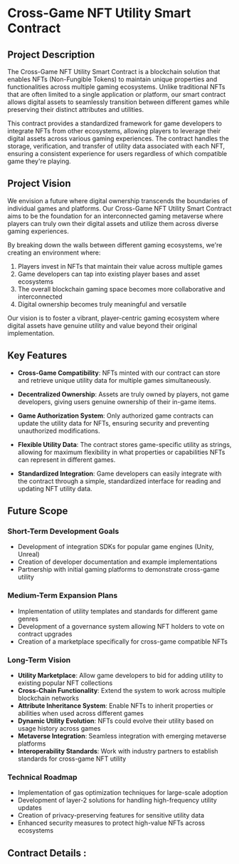 # Cross-Game NFT Utility Smart Contract

## Project Description

The Cross-Game NFT Utility Smart Contract is a blockchain solution that enables NFTs (Non-Fungible Tokens) to maintain unique properties and functionalities across multiple gaming ecosystems. Unlike traditional NFTs that are often limited to a single application or platform, our smart contract allows digital assets to seamlessly transition between different games while preserving their distinct attributes and utilities.

This contract provides a standardized framework for game developers to integrate NFTs from other ecosystems, allowing players to leverage their digital assets across various gaming experiences. The contract handles the storage, verification, and transfer of utility data associated with each NFT, ensuring a consistent experience for users regardless of which compatible game they're playing.

## Project Vision

We envision a future where digital ownership transcends the boundaries of individual games and platforms. Our Cross-Game NFT Utility Smart Contract aims to be the foundation for an interconnected gaming metaverse where players can truly own their digital assets and utilize them across diverse gaming experiences.

By breaking down the walls between different gaming ecosystems, we're creating an environment where:

1. Players invest in NFTs that maintain their value across multiple games
2. Game developers can tap into existing player bases and asset ecosystems
3. The overall blockchain gaming space becomes more collaborative and interconnected
4. Digital ownership becomes truly meaningful and versatile

Our vision is to foster a vibrant, player-centric gaming ecosystem where digital assets have genuine utility and value beyond their original implementation.

## Key Features

- **Cross-Game Compatibility**: NFTs minted with our contract can store and retrieve unique utility data for multiple games simultaneously.

- **Decentralized Ownership**: Assets are truly owned by players, not game developers, giving users genuine ownership of their in-game items.

- **Game Authorization System**: Only authorized game contracts can update the utility data for NFTs, ensuring security and preventing unauthorized modifications.

- **Flexible Utility Data**: The contract stores game-specific utility as strings, allowing for maximum flexibility in what properties or capabilities NFTs can represent in different games.

- **Standardized Integration**: Game developers can easily integrate with the contract through a simple, standardized interface for reading and updating NFT utility data.

## Future Scope

### Short-Term Development Goals
- Development of integration SDKs for popular game engines (Unity, Unreal)
- Creation of developer documentation and example implementations
- Partnership with initial gaming platforms to demonstrate cross-game utility

### Medium-Term Expansion Plans
- Implementation of utility templates and standards for different game genres
- Development of a governance system allowing NFT holders to vote on contract upgrades
- Creation of a marketplace specifically for cross-game compatible NFTs

### Long-Term Vision
- **Utility Marketplace**: Allow game developers to bid for adding utility to existing popular NFT collections
- **Cross-Chain Functionality**: Extend the system to work across multiple blockchain networks
- **Attribute Inheritance System**: Enable NFTs to inherit properties or abilities when used across different games
- **Dynamic Utility Evolution**: NFTs could evolve their utility based on usage history across games
- **Metaverse Integration**: Seamless integration with emerging metaverse platforms
- **Interoperability Standards**: Work with industry partners to establish standards for cross-game NFT utility

### Technical Roadmap
- Implementation of gas optimization techniques for large-scale adoption
- Development of layer-2 solutions for handling high-frequency utility updates
- Creation of privacy-preserving features for sensitive utility data
- Enhanced security measures to protect high-value NFTs across ecosystems

## Contract Details : 
